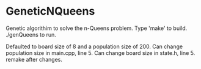 # GeneticNQueens
Genetic algorithim to solve the n-Queens problem.
Type 'make' to build.
./genQueens to run.

Defaulted to board size of 8 and a population size of 200.
Can change population size in main.cpp, line 5.
Can change board size in state.h, line 5.
remake after changes.
